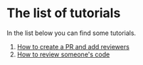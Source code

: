 # The list of tutorials

In the list below you can find some tutorials.

1. [How to create a PR and add reviewers](create_pr.md)
2. [How to review someone's code](code_review.md)